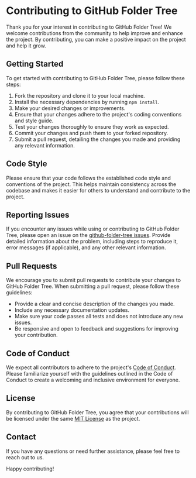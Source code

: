 # Contributing to GitHub Folder Tree

Thank you for your interest in contributing to GitHub Folder Tree! We welcome contributions from the community to help improve and enhance the project. By contributing, you can make a positive impact on the project and help it grow.

## Getting Started

To get started with contributing to GitHub Folder Tree, please follow these steps:

1. Fork the repository and clone it to your local machine.
2. Install the necessary dependencies by running `npm install`.
3. Make your desired changes or improvements.
4. Ensure that your changes adhere to the project's coding conventions and style guide.
5. Test your changes thoroughly to ensure they work as expected.
6. Commit your changes and push them to your forked repository.
7. Submit a pull request, detailing the changes you made and providing any relevant information.

## Code Style

Please ensure that your code follows the established code style and conventions of the project. This helps maintain consistency across the codebase and makes it easier for others to understand and contribute to the project. 

## Reporting Issues

If you encounter any issues while using or contributing to GitHub Folder Tree, please open an issue on the [github-folder-tree issues](https://github.com/sauravhathi/github-folder-tree/issues/new/choose). Provide detailed information about the problem, including steps to reproduce it, error messages (if applicable), and any other relevant information.

## Pull Requests

We encourage you to submit pull requests to contribute your changes to GitHub Folder Tree. When submitting a pull request, please follow these guidelines:

- Provide a clear and concise description of the changes you made.
- Include any necessary documentation updates.
- Make sure your code passes all tests and does not introduce any new issues.
- Be responsive and open to feedback and suggestions for improving your contribution.

## Code of Conduct

We expect all contributors to adhere to the project's [Code of Conduct](CODE_OF_CONDUCT.md). Please familiarize yourself with the guidelines outlined in the Code of Conduct to create a welcoming and inclusive environment for everyone.

## License

By contributing to GitHub Folder Tree, you agree that your contributions will be licensed under the same [MIT License](https://github.com/sauravhathi/github-folder-tree/blob/master/LICENSE) as the project.

## Contact

If you have any questions or need further assistance, please feel free to reach out to us.

Happy contributing!
